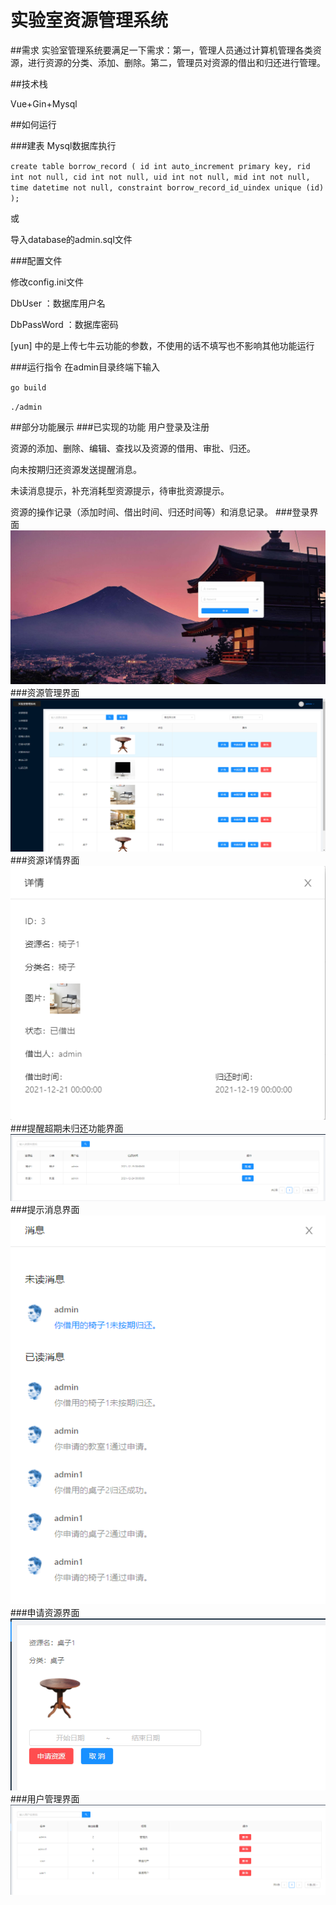 # 实验室资源管理系统

##需求
实验室管理系统要满足一下需求：第一，管理人员通过计算机管理各类资源，进行资源的分类、添加、删除。第二，管理员对资源的借出和归还进行管理。

##技术栈

Vue+Gin+Mysql

##如何运行

###建表 
Mysql数据库执行

`create table borrow_record
(
id int auto_increment
primary key,
rid int not null,
cid int not null,
uid int not null,
mid int not null,
time datetime not null,
constraint borrow_record_id_uindex
unique (id)
);`

或

导入database的admin.sql文件

###配置文件

修改config.ini文件

DbUser ：数据库用户名

DbPassWord ：数据库密码

[yun] 中的是上传七牛云功能的参数，不使用的话不填写也不影响其他功能运行

###运行指令
在admin目录终端下输入

`go build`

`./admin`

##部分功能展示
###已实现的功能
用户登录及注册

资源的添加、删除、编辑、查找以及资源的借用、审批、归还。

向未按期归还资源发送提醒消息。

未读消息提示，补充消耗型资源提示，待审批资源提示。

资源的操作记录（添加时间、借出时间、归还时间等）和消息记录。
###登录界面
![](static/readmepng/1.png)
###资源管理界面
![](static/readmepng/2.png)
###资源详情界面
![](static/readmepng/3.png)
###提醒超期未归还功能界面
![](static/readmepng/5.png)
###提示消息界面
![](static/readmepng/4.png)
###申请资源界面
![](static/readmepng/6.png)
###用户管理界面
![](static/readmepng/7.png)
